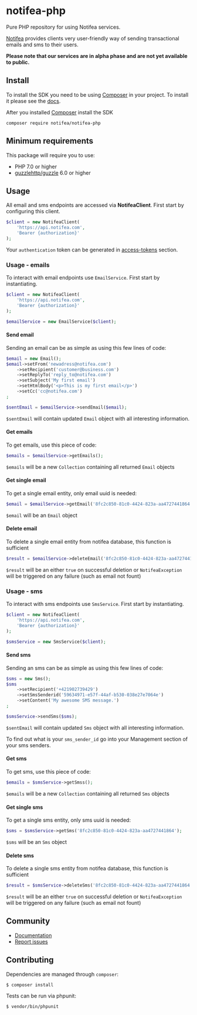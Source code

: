 # notifea-php
Pure PHP repository for using Notifea services.

[Notifea](https://notifea.com) provides clients very user-friendly way of sending transactional emails
and sms to their users.

**Please note that our services are in alpha phase and are not yet available to public.** 

## Install

To install the SDK you need to be using [Composer]([https://getcomposer.org/)
in your project. To install it please see the [docs](https://getcomposer.org/download/).

After you installed [Composer]([https://getcomposer.org/) install the SDK 

```shell script
composer require notifea/notifea-php
```

## Minimum requirements

This package will require you to use:
- PHP 7.0 or higher
- [guzzlehttp/guzzle](https://github.com/guzzle/guzzle) 6.0 or higher 

## Usage

All email and sms endpoints are accessed via **NotifeaClient**. First start by 
configuring this client.

```php
$client = new NotifeaClient(
    'https://api.notifea.com',
    'Bearer {authorization}'
);
```

Your `authentication` token can be generated in [access-tokens](https://app.notifea.com/access-tokens) section.

### Usage - emails

To interact with email endpoints use `EmailService`. First start by instantiating.

```php
$client = new NotifeaClient(
    'https://api.notifea.com',
    'Bearer {authorization}'
);

$emailService = new EmailService($client);
```

#### Send email

Sending an email can be as simple as using this few lines of code:

```php
$email = new Email();
$email->setFrom('newadress@notifea.com')
    ->setRecipient('customer@business.com')
    ->setReplyTo('reply_to@notifea.com')
    ->setSubject('My first email')
    ->setHtmlBody('<p>This is my first email</p>')
    ->setCc('cc@notifea.com')
;

$sentEmail = $emailService->sendEmail($email);
```

`$sentEmail` will contain updated `Email` object with all interesting information.

#### Get emails

To get emails, use this piece of code:

```php
$emails = $emailService->getEmails();
```

`$emails` will be a new `Collection` containing all returned `Email` objects

#### Get single email

To get a single email entity, only email uuid is needed:

```php
$email = $emailService->getEmail('8fc2c850-81c0-4424-823a-aa4727441864');
```

`$email` will be an `Email` object

#### Delete email

To delete a single email entity from notifea database, this function is sufficient

```php
$result = $emailService->deleteEmail('8fc2c850-81c0-4424-823a-aa4727441864');
```

`$result` will be an either `true` on successful deletion or `NotifeaException` will be 
triggered on any failure (such as email not fount)

### Usage - sms

To interact with sms endpoints use `SmsService`. First start by instantiating.

```php
$client = new NotifeaClient(
    'https://api.notifea.com',
    'Bearer {authorization}'
);

$smsService = new SmsService($client);
```

#### Send sms

Sending an sms can be as simple as using this few lines of code:

```php
$sms = new Sms();
$sms
    ->setRecipient('+421902739429')
    ->setSmsSenderid('59634971-e57f-44af-b530-038e27e7064e')
    ->setContent('My awesome SMS message.')
;

$smsService->sendSms($sms);
```

`$sentEmail` will contain updated `Sms` object with all interesting information.

To find out what is your `sms_sender_id` go into your Management section of your sms senders.

#### Get sms

To get sms, use this piece of code:

```php
$emails = $smsService->getSmss();
```

`$emails` will be a new `Collection` containing all returned `Sms` objects

#### Get single sms

To get a single sms entity, only sms uuid is needed:

```php
$sms = $smsService->getSms('8fc2c850-81c0-4424-823a-aa4727441864');
```

`$sms` will be an `Sms` object

#### Delete sms

To delete a single sms entity from notifea database, this function is sufficient

```php
$result = $smsService->deleteSms('8fc2c850-81c0-4424-823a-aa4727441864');
```

`$result` will be an either `true` on successful deletion or `NotifeaException` will be 
triggered on any failure (such as email not fount)

## Community

- [Documentation](https://docs.notifea.com)
- [Report issues](https://github.com/notifea/notifea-php/issues)

## Contributing

Dependencies are managed through `composer`:

```
$ composer install
```

Tests can be run via phpunit:

```
$ vendor/bin/phpunit
```
